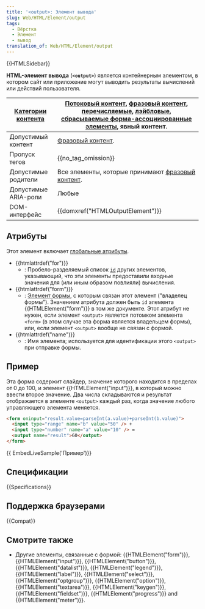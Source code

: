 ```yaml
---
title: '<output>: Элемент вывода'
slug: Web/HTML/Element/output
tags:
  - Вёрстка
  - Элемент
  - вывод
translation_of: Web/HTML/Element/output
---
```

{{HTMLSidebar}}

**HTML-элемент вывода** (**`<output>`**) является контейнерным элементом, в котором сайт или приложение могут выводить результаты вычислений или действий пользователя.

| [Категории контента](/ru/docs/Web/HTML/Content_categories) | [Потоковый контент](/ru/docs/Web/HTML/Content_categories#Flow_content), [фразовый контент](/ru/docs/Web/HTML/Content_categories#Phrasing_content), [перечисляемые](/ru/docs/Web/HTML/Content_categories#Form_listed), [лэйбловые](/ru/docs/Web/HTML/Content_categories#Form_labelable), [сбрасываемые форма-ассоциированные элементы](/ru/docs/Web/HTML/Content_categories#Form_resettable), явный контент. |
| ---------------------------------------------------------- | ----------------------------------------------------------------------------------------------------------------------------------------------------------------------------------------------------------------------------------------------------------------------------------------------------------------------------------------------------------------------------------------------------------- |
| Допустимый контент                                         | [Фразовый контент](/ru/docs/Web/HTML/Content_categories#Phrasing_content).                                                                                                                                                                                                                                                                                                                                  |
| Пропуск тегов                                              | {{no_tag_omission}}                                                                                                                                                                                                                                                                                                                                                                                    |
| Допустимые родители                                        | Все элементы, которые принимают [фразовый контент](/ru/docs/Web/HTML/Content_categories#Phrasing_content).                                                                                                                                                                                                                                                                                                  |
| Допустимые ARIA-роли                                       | Любые                                                                                                                                                                                                                                                                                                                                                                                                       |
| DOM-интерфейс                                              | {{domxref("HTMLOutputElement")}}                                                                                                                                                                                                                                                                                                                                                                |

## Атрибуты

Этот элемент включает [глобальные атрибуты](/ru/docs/Web/HTML/Global_attributes).

- {{htmlattrdef("for")}}
  - : Пробело-разделяемый список [`id`](/en-US/docs/Web/HTML/Global_attributes/id) других элементов, указывающий, что эти элементы предоставили входные значения для (или иным образом повлияли) вычисления.
- {{htmlattrdef("form")}}
  - : [Элемент формы](/ru/docs/Web/HTML/Element/form), с которым связан этот элемент ("владелец формы"). Значением атрибута должен быть `id` элемента {{HTMLElement("form")}} в том же документе. Этот атрибут не нужен, если элемент `<output>` является потомком элемента `<form>` (в этом случае эта форма является владельцем формы), или, если элемент `<output>` вообще не связан с формой.
- {{htmlattrdef("name")}}
  - : Имя элемента; используется для идентификации этого `<output>` при отправке формы.

## Пример

Эта форма содержит слайдер, значение которого находится в пределах от 0 до 100, и элемент {{HTMLElement("input")}}, в который можно ввести второе значение. Два числа складываются и результат отображается в элементе `<output>` каждый раз, когда значение любого управляющего элемента меняется.

```html
<form oninput="result.value=parseInt(a.value)+parseInt(b.value)">
  <input type="range" name="b" value="50" /> +
  <input type="number" name="a" value="10" /> =
  <output name="result">60</output>
</form>
```

{{ EmbedLiveSample('Пример')}}

## Спецификации

{{Specifications}}

## Поддержка браузерами

{{Compat}}

## Смотрите также

- Другие элементы, связанные с формой: {{HTMLElement("form")}}, {{HTMLElement("input")}}, {{HTMLElement("button")}}, {{HTMLElement("datalist")}}, {{HTMLElement("legend")}}, {{HTMLElement("label")}}, {{HTMLElement("select")}}, {{HTMLElement("optgroup")}}, {{HTMLElement("option")}}, {{HTMLElement("textarea")}}, {{HTMLElement("keygen")}}, {{HTMLElement("fieldset")}}, {{HTMLElement("progress")}} and {{HTMLElement("meter")}}.
